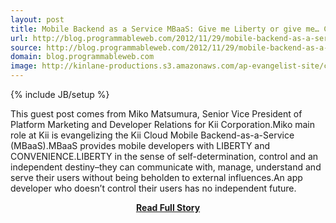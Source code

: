 ```yaml
---
layout: post
title: Mobile Backend as a Service MBaaS: Give me Liberty or give me… Convenience
url: http://blog.programmableweb.com/2012/11/29/mobile-backend-as-a-service-mbaas-give-me-liberty-or-give-me-convenience/
source: http://blog.programmableweb.com/2012/11/29/mobile-backend-as-a-service-mbaas-give-me-liberty-or-give-me-convenience/
domain: blog.programmableweb.com
image: http://kinlane-productions.s3.amazonaws.com/ap-evangelist-site/curated/screenshots/9352_api500_com.png
---
```

{% include JB/setup %}<p>This guest post comes from Miko Matsumura, Senior Vice President of Platform Marketing and Developer Relations for Kii Corporation.Miko main role at Kii is evangelizing the Kii Cloud Mobile Backend-as-a-Service (MBaaS).MBaaS provides mobile developers with LIBERTY and CONVENIENCE.LIBERTY in the sense of self-determination, control and an independent destiny–they can communicate with, manage, understand and serve their users without being beholden to external influences.An app developer who doesn’t control their users has no independent future.</p>
<center><p><a href="http://blog.programmableweb.com/2012/11/29/mobile-backend-as-a-service-mbaas-give-me-liberty-or-give-me-convenience/" style='padding:25px; font-sze:18px; font-weight: bold;'>Read Full Story</a></p></center>
